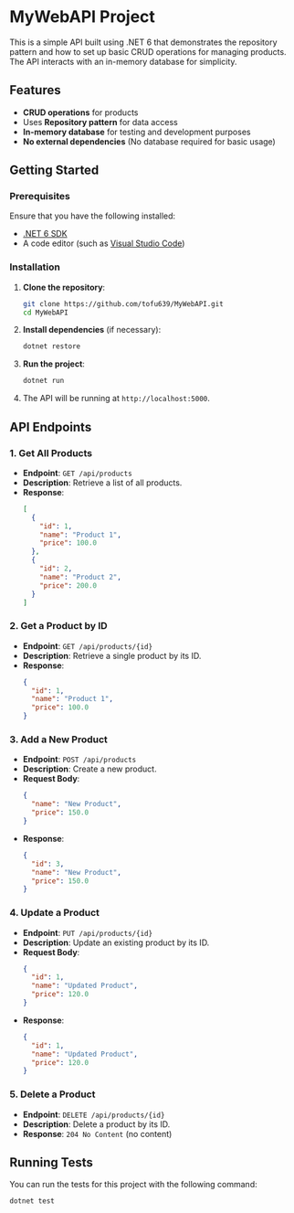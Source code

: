 
# MyWebAPI Project

This is a simple API built using .NET 6 that demonstrates the repository pattern and how to set up basic CRUD operations for managing products. The API interacts with an in-memory database for simplicity.

## Features
- **CRUD operations** for products
- Uses **Repository pattern** for data access
- **In-memory database** for testing and development purposes
- **No external dependencies** (No database required for basic usage)

## Getting Started

### Prerequisites
Ensure that you have the following installed:
- [.NET 6 SDK](https://dotnet.microsoft.com/download/dotnet/6.0)
- A code editor (such as [Visual Studio Code](https://code.visualstudio.com/))

### Installation

1. **Clone the repository**:
   ```bash
   git clone https://github.com/tofu639/MyWebAPI.git
   cd MyWebAPI
   ```

2. **Install dependencies** (if necessary):
   ```bash
   dotnet restore
   ```

3. **Run the project**:
   ```bash
   dotnet run
   ```

4. The API will be running at `http://localhost:5000`.

## API Endpoints

### 1. Get All Products
- **Endpoint**: `GET /api/products`
- **Description**: Retrieve a list of all products.
- **Response**: 
  ```json
  [
    {
      "id": 1,
      "name": "Product 1",
      "price": 100.0
    },
    {
      "id": 2,
      "name": "Product 2",
      "price": 200.0
    }
  ]
  ```

### 2. Get a Product by ID
- **Endpoint**: `GET /api/products/{id}`
- **Description**: Retrieve a single product by its ID.
- **Response**:
  ```json
  {
    "id": 1,
    "name": "Product 1",
    "price": 100.0
  }
  ```

### 3. Add a New Product
- **Endpoint**: `POST /api/products`
- **Description**: Create a new product.
- **Request Body**:
  ```json
  {
    "name": "New Product",
    "price": 150.0
  }
  ```
- **Response**:
  ```json
  {
    "id": 3,
    "name": "New Product",
    "price": 150.0
  }
  ```

### 4. Update a Product
- **Endpoint**: `PUT /api/products/{id}`
- **Description**: Update an existing product by its ID.
- **Request Body**:
  ```json
  {
    "id": 1,
    "name": "Updated Product",
    "price": 120.0
  }
  ```
- **Response**:
  ```json
  {
    "id": 1,
    "name": "Updated Product",
    "price": 120.0
  }
  ```

### 5. Delete a Product
- **Endpoint**: `DELETE /api/products/{id}`
- **Description**: Delete a product by its ID.
- **Response**: `204 No Content` (no content)

## Running Tests

You can run the tests for this project with the following command:

```bash
dotnet test
```